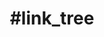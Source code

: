 ---
title                : "#link_tree"
permalink            : "/tag/link_tree"
tags : 
- "#link_tree"
---